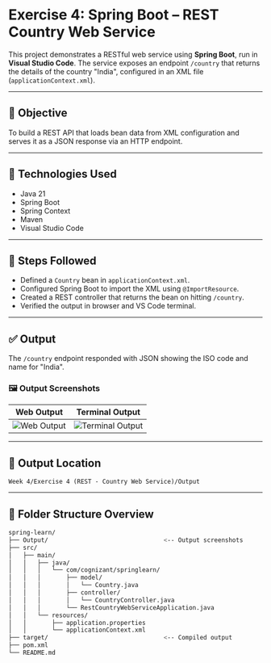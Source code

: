 

# **Exercise 4: Spring Boot – REST Country Web Service**

This project demonstrates a RESTful web service using **Spring Boot**, run in **Visual Studio Code**. The service exposes an endpoint `/country` that returns the details of the country "India", configured in an XML file (`applicationContext.xml`).

---

## 📌 Objective

To build a REST API that loads bean data from XML configuration and serves it as a JSON response via an HTTP endpoint.

---

## 💠 Technologies Used

* Java 21
* Spring Boot
* Spring Context
* Maven
* Visual Studio Code

---

## 🧪 Steps Followed

* Defined a `Country` bean in `applicationContext.xml`.
* Configured Spring Boot to import the XML using `@ImportResource`.
* Created a REST controller that returns the bean on hitting `/country`.
* Verified the output in browser and VS Code terminal.

---

## ✅ Output

The `/country` endpoint responded with JSON showing the ISO code and name for "India".

### 🖼️ Output Screenshots

| Web Output                                                                                                                                                                                                                  | Terminal Output                                                                                                                                                                                                                                  |
| --------------------------------------------------------------------------------------------------------------------------------------------------------------------------------------------------------------------------- | ------------------------------------------------------------------------------------------------------------------------------------------------------------------------------------------------------------------------------------------------ |
| ![Web Output](https://raw.githubusercontent.com/Suhana-Samanta/Cognizant-Digital-Nurture-4.0-JavaFSE-SupersetID-6403192-/main/Week%204/Exercise%204%20\(REST%20-%20Country%20Web%20Service\)/Output/coutput%20in%20Web.png) | ![Terminal Output](https://raw.githubusercontent.com/Suhana-Samanta/Cognizant-Digital-Nurture-4.0-JavaFSE-SupersetID-6403192-/main/Week%204/Exercise%204%20\(REST%20-%20Country%20Web%20Service\)/Output/output%20in%20VS%20Code%20terminal.png) |

---

## 📁 Output Location

`Week 4/Exercise 4 (REST - Country Web Service)/Output`

---

## 📁 Folder Structure Overview

```bash
spring-learn/
├── Output/                                <-- Output screenshots
├── src/
│   ├── main/
│   │   ├── java/
│   │   │   └── com/cognizant/springlearn/
│   │   │       ├── model/
│   │   │       │   └── Country.java
│   │   │       ├── controller/
│   │   │       │   └── CountryController.java
│   │   │       └── RestCountryWebServiceApplication.java
│   │   └── resources/
│   │       ├── application.properties
│   │       └── applicationContext.xml
├── target/                                <-- Compiled output
├── pom.xml
└── README.md
```

